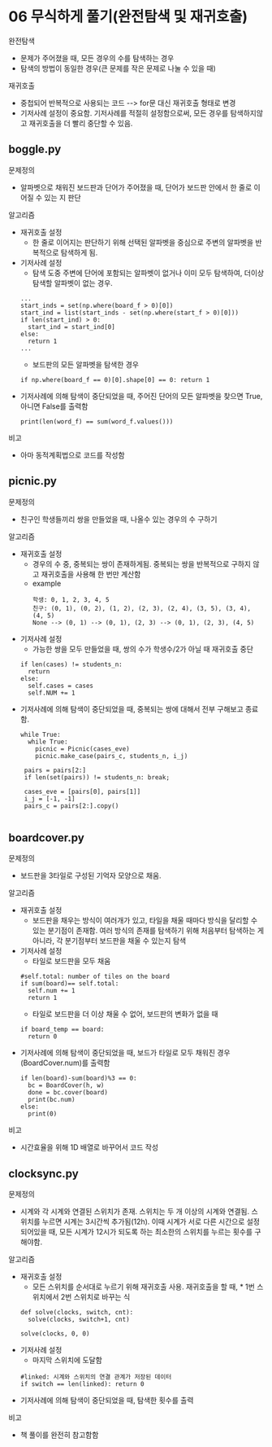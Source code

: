 # 06 무식하게 풀기(완전탐색 및 재귀호출)
완전탐색
- 문제가 주어졌을 때, 모든 경우의 수를 탐색하는 경우
- 탐색의 방법이 동일한 경우(큰 문제를 작은 문제로 나눌 수 있을 때)  

재귀호출
- 중첩되어 반복적으로 사용되는 코드 --> for문 대신 재귀호출 형태로 변경
- 기저사례 설정이 중요함. 기저사례를 적절히 설정함으로써, 모든 경우를 탐색하지않고 재귀호출을 더 빨리 중단할 수 있음.

## boggle.py
문제정의  
- 알파벳으로 채워진 보드판과 단어가 주어졌을 때, 단어가 보드판 안에서 한 줄로 이어질 수 있는 지 판단  

알고리즘
- 재귀호출 설정
  - 한 줄로 이어지는 판단하기 위해 선택된 알파벳을 중심으로 주변의 알파벳을 반복적으로 탐색하게 됨.
- 기저사례 설정
  - 탐색 도중 주변에 단어에 포함되는 알파벳이 없거나 이미 모두 탐색하여, 더이상 탐색할 알파벳이 없는 경우.
  ```
  ...
  start_inds = set(np.where(board_f > 0)[0])
  start_ind = list(start_inds - set(np.where(start_f > 0)[0]))
  if len(start_ind) > 0:
    start_ind = start_ind[0]
  else:
    return 1
  ...
  ```
  - 보드판의 모든 알파벳을 탐색한 경우
  ```
  if np.where(board_f == 0)[0].shape[0] == 0: return 1
  ```
- 기저사례에 의해 탐색이 중단되었을 때, 주어진 단어의 모든 알파벳을 찾으면 True, 아니면 False를 출력함
  ```
  print(len(word_f) == sum(word_f.values()))
  ```

비고
- 아마 동적계획법으로 코드를 작성함

## picnic.py
문제정의
- 친구인 학생들끼리 쌍을 만들었을 때, 나올수 있는 경우의 수 구하기

알고리즘 
- 재귀호출 설정
  - 경우의 수 중, 중복되는 쌍이 존재하게됨. 중복되는 쌍을 반복적으로 구하지 않고 재귀호출을 사용해 한 번만 계산함
  - example
    ```
    학생: 0, 1, 2, 3, 4, 5
    친구: (0, 1), (0, 2), (1, 2), (2, 3), (2, 4), (3, 5), (3, 4), (4, 5)
    None --> (0, 1) --> (0, 1), (2, 3) --> (0, 1), (2, 3), (4, 5)
    ```
- 기저사례 설정 
  - 가능한 쌍을 모두 만들었을 때, 쌍의 수가 학생수/2가 아닐 때 재귀호출 중단
  ```
  if len(cases) != students_n:
    return
  else:
    self.cases = cases
    self.NUM += 1
  ```
- 기저사례에 의해 탐색이 중단되었을 때, 중복되는 쌍에 대해서 전부 구해보고 종료함.
  ```
  while True:
    while True:
      picnic = Picnic(cases_eve)
      picnic.make_case(pairs_c, students_n, i_j)
               
   pairs = pairs[2:]
   if len(set(pairs)) != students_n: break;

   cases_eve = [pairs[0], pairs[1]]
   i_j = [-1, -1]
   pairs_c = pairs[2:].copy()
   
  ```

## boardcover.py
문제정의
- 보드판을 3타일로 구성된 기억자 모양으로 채움.  

알고리즘 
- 재귀호출 설정
  - 보드판을 채우는 방식이 여러개가 있고, 타일을 채울 때마다 방식을 달리할 수 있는 분기점이 존재함.
  여러 방식의 존재를 탐색하기 위해 처음부터 탐색하는 게 아니라, 각 분기점부터 보드판을 채울 수 있는지 탐색
- 기저사례 설정
  - 타일로 보드판을 모두 채움
  ```
  #self.total: number of tiles on the board
  if sum(board)== self.total:
    self.num += 1
    return 1
  ```
  - 타일로 보드판을 더 이상 채울 수 없어, 보드판의 변화가 없을 때
  ```
  if board_temp == board:
    return 0
  ```
- 기저사례에 의해 탐색이 중단되었을 때, 보드가 타일로 모두 채워진 경우(BoardCover.num)를 출력함
  ```
  if len(board)-sum(board)%3 == 0:
    bc = BoardCover(h, w)
    done = bc.cover(board)
    print(bc.num)
  else:
    print(0)
  ```

비고
- 시간효율을 위해 1D 배열로 바꾸어서 코드 작성

## clocksync.py

문제정의
- 시계와 각 시계와 연결된 스위치가 존재. 스위치는 두 개 이상의 시계와 연결됨. 스위치를 누르면 시계는 3시간씩 추가됨(12h).
  이때 시계가 서로 다른 시간으로 설정되어있을 때, 모든 시계가 12시가 되도록 하는 최소한의 스위치를 누르는 횟수를 구해야함.

알고리즘
- 재귀호출 설정 
  - 모든 스위치를 순서대로 누르기 위해 재귀호출 사용. 재귀호출을 할 때, * 1번 스위치에서 2번 스위치로 바꾸는 식
  ```
  def solve(clocks, switch, cnt):
    solve(clocks, switch+1, cnt)
    
  solve(clocks, 0, 0)
  ```
- 기저사례 설정
  - 마지막 스위치에 도달함
  ```
  #linked: 시계와 스위치의 연결 관계가 저장된 데이터
  if switch == len(linked): return 0
  ```
- 기저사례에 의해 탐색이 중단되었을 때, 탐색한 횟수를 출력

비고
- 책 풀이를 완전히 참고함함
